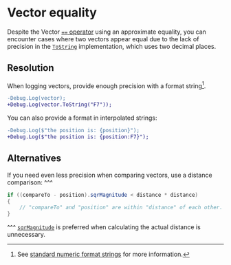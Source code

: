 # Vector equality

Despite the Vector [`==` operator](https://docs.unity3d.com/ScriptReference/Vector3-operator_eq.html) using an approximate equality, you can encounter cases where two vectors appear equal due to the lack of precision in the [`ToString`](https://docs.unity3d.com/ScriptReference/Vector3.ToString.html) implementation, which uses two decimal places.

## Resolution
When logging vectors, provide enough precision with a format string[^1].
```diff
-Debug.Log(vector);
+Debug.Log(vector.ToString("F7"));
```
You can also provide a format in interpolated strings:
```diff
-Debug.Log($"the position is: {position}");
+Debug.Log($"the position is: {position:F7}");
```

## Alternatives
If you need even less precision when comparing vectors, use a distance comparison:
^^^
```csharp
if ((compareTo - position).sqrMagnitude < distance * distance)
{
    // "compareTo" and "position" are within "distance" of each other.
}
```
^^^ [`sqrMagnitude`](https://docs.unity3d.com/ScriptReference/Vector3-sqrMagnitude.html) is preferred when calculating the actual distance is unnecessary.

[^1]: See [standard numeric format strings](https://learn.microsoft.com/en-us/dotnet/standard/base-types/standard-numeric-format-strings#FFormatString) for more information.
